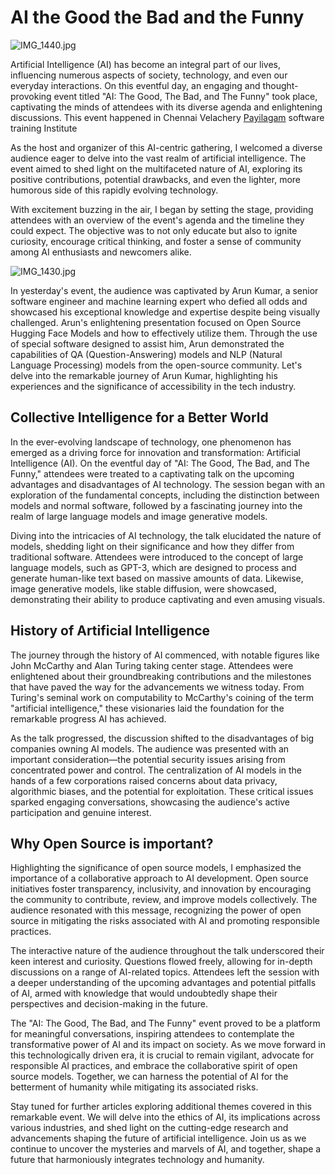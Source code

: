 # AI the Good the Bad and the Funny

![IMG_1440.jpg](/images/each_one_teach_one_may_event_2023_full_pic.jpg)

Artificial Intelligence (AI) has become an integral part of our lives, influencing numerous aspects of society, technology, and even our everyday interactions. On this eventful day, an engaging and thought-provoking event titled "AI: The Good, The Bad, and The Funny" took place, captivating the minds of attendees with its diverse agenda and enlightening discussions. This event happened in Chennai Velachery [Payilagam](https://payilagam.com/) software training Institute 

As the host and organizer of this AI-centric gathering, I welcomed a diverse audience eager to delve into the vast realm of artificial intelligence. The event aimed to shed light on the multifaceted nature of AI, exploring its positive contributions, potential drawbacks, and even the lighter, more humorous side of this rapidly evolving technology.

With excitement buzzing in the air, I began by setting the stage, providing attendees with an overview of the event's agenda and the timeline they could expect. The objective was to not only educate but also to ignite curiosity, encourage critical thinking, and foster a sense of community among AI enthusiasts and newcomers alike.

![IMG_1430.jpg](/images/breaking-barriers-arun-kumars-visionary-journey-visually-challenged-ml-expert.jpg)

In yesterday's event, the audience was captivated by Arun Kumar, a senior software engineer and machine learning expert who defied all odds and showcased his exceptional knowledge and expertise despite being visually challenged. Arun's enlightening presentation focused on Open Source Hugging Face Models and how to effectively utilize them. Through the use of special software designed to assist him, Arun demonstrated the capabilities of QA (Question-Answering) models and NLP (Natural Language Processing) models from the open-source community. Let's delve into the remarkable journey of Arun Kumar, highlighting his experiences and the significance of accessibility in the tech industry.

## Collective Intelligence for a Better World

In the ever-evolving landscape of technology, one phenomenon has emerged as a driving force for innovation and transformation: Artificial Intelligence (AI). On the eventful day of "AI: The Good, The Bad, and The Funny," attendees were treated to a captivating talk on the upcoming advantages and disadvantages of AI technology. The session began with an exploration of the fundamental concepts, including the distinction between models and normal software, followed by a fascinating journey into the realm of large language models and image generative models.

Diving into the intricacies of AI technology, the talk elucidated the nature of models, shedding light on their significance and how they differ from traditional software. Attendees were introduced to the concept of large language models, such as GPT-3, which are designed to process and generate human-like text based on massive amounts of data. Likewise, image generative models, like stable diffusion, were showcased, demonstrating their ability to produce captivating and even amusing visuals.

## History of Artificial Intelligence

The journey through the history of AI commenced, with notable figures like John McCarthy and Alan Turing taking center stage. Attendees were enlightened about their groundbreaking contributions and the milestones that have paved the way for the advancements we witness today. From Turing's seminal work on computability to McCarthy's coining of the term "artificial intelligence," these visionaries laid the foundation for the remarkable progress AI has achieved.

As the talk progressed, the discussion shifted to the disadvantages of big companies owning AI models. The audience was presented with an important consideration—the potential security issues arising from concentrated power and control. The centralization of AI models in the hands of a few corporations raised concerns about data privacy, algorithmic biases, and the potential for exploitation. These critical issues sparked engaging conversations, showcasing the audience's active participation and genuine interest.

## Why Open Source is important?

Highlighting the significance of open source models, I emphasized the importance of a collaborative approach to AI development. Open source initiatives foster transparency, inclusivity, and innovation by encouraging the community to contribute, review, and improve models collectively. The audience resonated with this message, recognizing the power of open source in mitigating the risks associated with AI and promoting responsible practices.

The interactive nature of the audience throughout the talk underscored their keen interest and curiosity. Questions flowed freely, allowing for in-depth discussions on a range of AI-related topics. Attendees left the session with a deeper understanding of the upcoming advantages and potential pitfalls of AI, armed with knowledge that would undoubtedly shape their perspectives and decision-making in the future.

The "AI: The Good, The Bad, and The Funny" event proved to be a platform for meaningful conversations, inspiring attendees to contemplate the transformative power of AI and its impact on society. As we move forward in this technologically driven era, it is crucial to remain vigilant, advocate for responsible AI practices, and embrace the collaborative spirit of open source models. Together, we can harness the potential of AI for the betterment of humanity while mitigating its associated risks.

Stay tuned for further articles exploring additional themes covered in this remarkable event. We will delve into the ethics of AI, its implications across various industries, and shed light on the cutting-edge research and advancements shaping the future of artificial intelligence. Join us as we continue to uncover the mysteries and marvels of AI, and together, shape a future that harmoniously integrates technology and humanity.